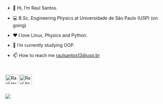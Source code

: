 - 👋 Hi, I’m Raul Santos. 
- 💻 B.Sc. Engineering Physics at Universidade de São Paulo (USP) (on going)
- ❤️ I love Linux, Physics and Python.
- 🌱 I’m currently studying OOP.

- 📫 How to reach me raulsantos13@usp.br


##
<div style="display: inline_block"><br>

<img align="center" alt="Raul.py" height="30" width="40" src="https://cdn.jsdelivr.net/gh/devicons/devicon/icons/python/python-original.svg" />
<img align="center" alt="Raul.linux" height="30" width="40" src="https://cdn.jsdelivr.net/gh/devicons/devicon/icons/linux/linux-original.svg" />

</div>


##
<div>

<a href="https://br.linkedin.com/in/raul-santos-a53953272" target="_blank"> <img src="https://img.shields.io/badge/LinkedIn-0077B5?style=for-the-badge&logo=linkedin&logoColor=white"></a>

</div>

<!---
RaulS22/RaulS22 is a ✨ special ✨ repository because its `README.md` (this file) appears on your GitHub profile.
You can click the Preview link to take a look at your changes.
--->
